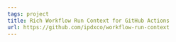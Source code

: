 ```yaml
---
tags: project
title: Rich Workflow Run Context for GitHub Actions
url: https://github.com/ipdxco/workflow-run-context
---
```

